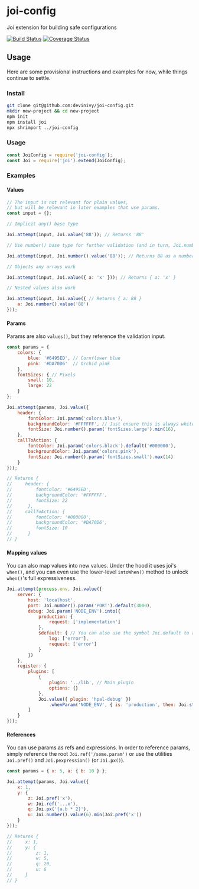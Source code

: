 # joi-config
Joi extension for building safe configurations

[![Build Status](https://travis-ci.org/devinivy/joi-config.svg?branch=master)](https://travis-ci.org/devinivy/joi-config) [![Coverage Status](https://coveralls.io/repos/devinivy/joi-config/badge.svg?branch=master&service=github)](https://coveralls.io/github/devinivy/joi-config?branch=master)

## Usage
Here are some provisional instructions and examples for now, while things continue to settle.

### Install

```sh
git clone git@github.com:devinivy/joi-config.git
mkdir new-project && cd new-project
npm init
npm install joi
npx shrimport ../joi-config
```

### Usage

```js
const JoiConfig = require('joi-config');
const Joi = require('joi').extend(JoiConfig);
```

### Examples

#### Values

```js
// The input is not relevant for plain values,
// but will be relevant in later examples that use params.
const input = {};

// Implicit any() base type

Joi.attempt(input, Joi.value('88')); // Returns '88'

// Use number() base type for further validation (and in turn, Joi.number()'s type coercion)

Joi.attempt(input, Joi.number().value('88')); // Returns 88 as a number

// Objects any arrays work

Joi.attempt(input, Joi.value({ a: 'x' })); // Returns { a: 'x' }

// Nested values also work

Joi.attempt(input, Joi.value({ // Returns { a: 88 }
    a: Joi.number().value('88')
}));
```

#### Params

Params are also `values()`, but they reference the validation input.

```js
const params = {
    colors: {
        blue: '#6495ED', // Cornflower blue
        pink: '#DA70D6'  // Orchid pink
    },
    fontSizes: { // Pixels
        small: 10,
        large: 22
    }
};

Joi.attempt(params, Joi.value({
    header: {
        fontColor: Joi.param('colors.blue'),
        backgroundColor: '#FFFFFF', // Just ensure this is always white
        fontSize: Joi.number().param('fontSizes.large').min(16),
    },
    callToAction: {
        fontColor: Joi.param('colors.black').default('#000000'),
        backgroundColor: Joi.param('colors.pink'),
        fontSize: Joi.number().param('fontSizes.small').max(14)
    }
}));

// Returns {
//     header: {
//         fontColor: '#6495ED',
//         backgroundColor: '#FFFFFF',
//         fontSize: 22
//      },
//     callToAction: {
//         fontColor: '#000000',
//         backgroundColor: '#DA70D6',
//         fontSize: 10
//      }
// }
```

#### Mapping values

You can also map values into new values. Under the hood it uses joi's `when()`,
and you can even use the lower-level `intoWhen()` method to unlock `when()`'s full expressiveness.

```js
Joi.attempt(process.env, Joi.value({
    server: {
        host: 'localhost',
        port: Joi.number().param('PORT').default(3000),
        debug: Joi.param('NODE_ENV').into({
            production: {
                request: ['implementation']
            },
            $default: { // You can also use the symbol Joi.default to avoid key conflicts
                log: ['error'],
                request: ['error']
            }
        })
    },
    register: {
        plugins: [
            {
                plugin: '../lib', // Main plugin
                options: {}
            },
            Joi.value({ plugin: 'hpal-debug' })
                .whenParam('NODE_ENV', { is: 'production', then: Joi.strip() })
        ]
    }
}));
```

#### References

You can use params as refs and expressions.  In order to reference params, simply reference the root `Joi.ref('/some.param')` or use the utilities `Joi.pref()` and `Joi.pexpression()` (or `Joi.px()`).

```js
const params = { x: 5, a: { b: 10 } };

Joi.attempt(params, Joi.value({
    x: 1,
    y: {
        z: Joi.pref('x'),
        w: Joi.ref('...x'),
        q: Joi.px('{a.b * 2}'),
        u: Joi.number().value(6).min(Joi.pref('x'))
    }
}));

// Returns {
//     x: 1,
//     y: {
//         z: 1,
//         w: 5,
//         q: 20,
//         u: 6
//     }
// }
```
